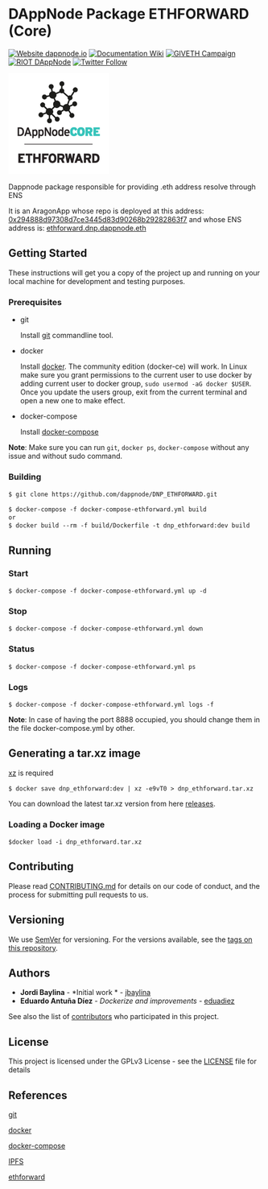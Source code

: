 # DAppNode Package ETHFORWARD (Core)

[![Website dappnode.io](https://img.shields.io/badge/Website-dappnode.io-brightgreen.svg)](https://dappnode.io/)
[![Documentation Wiki](https://img.shields.io/badge/Documentation-Wiki-brightgreen.svg)](https://github.com/dappnode/DAppNode/wiki)
[![GIVETH Campaign](https://img.shields.io/badge/GIVETH-Campaign-1e083c.svg)](https://alpha.giveth.io/campaigns/OcKJryNwjeidMXi9)
[![RIOT DAppNode](https://img.shields.io/badge/RIOT-DAppNode-blue.svg)](https://riot.im/app/#/room/#DAppNode:matrix.org)
[![Twitter Follow](https://img.shields.io/twitter/follow/espadrine.svg?style=social&label=Follow)](https://twitter.com/DAppNODE?lang=es)

<p align="left">
  <img src="ETHFORWARD-min.png" width="200"/>
</p>

Dappnode package responsible for providing .eth address resolve through ENS

It is an AragonApp whose repo is deployed at this address: [0x294888d97308d7ce3445d83d90268b29282863f7](https://etherscan.io/address/0x294888d97308d7ce3445d83d90268b29282863f7) and whose ENS address is: [ethforward.dnp.dappnode.eth](https://etherscan.io/enslookup?q=ethforward.dnp.dappnode.eth])


## Getting Started

These instructions will get you a copy of the project up and running on your local machine for development and testing purposes.

### Prerequisites

- git

   Install [git](https://git-scm.com/book/en/v2/Getting-Started-Installing-Git) commandline tool.

- docker

   Install [docker](https://docs.docker.com/engine/installation). The community edition (docker-ce) will work. In Linux make sure you grant permissions to the current user to use docker by adding current user to docker group, `sudo usermod -aG docker $USER`. Once you update the users group, exit from the current terminal and open a new one to make effect.

- docker-compose

   Install [docker-compose](https://docs.docker.com/compose/install)
   
**Note**: Make sure you can run `git`, `docker ps`, `docker-compose` without any issue and without sudo command.

### Building

```
$ git clone https://github.com/dappnode/DNP_ETHFORWARD.git
```

```
$ docker-compose -f docker-compose-ethforward.yml build
or 
$ docker build --rm -f build/Dockerfile -t dnp_ethforward:dev build 
```

## Running

### Start
```
$ docker-compose -f docker-compose-ethforward.yml up -d
```
### Stop
```
$ docker-compose -f docker-compose-ethforward.yml down
```
### Status
```
$ docker-compose -f docker-compose-ethforward.yml ps
```
### Logs
```
$ docker-compose -f docker-compose-ethforward.yml logs -f
```

**Note**: In case of having the port 8888 occupied, you should change them in the file docker-compose.yml by other.

## Generating a tar.xz image

[xz](https://tukaani.org/xz/) is required 

```
$ docker save dnp_ethforward:dev | xz -e9vT0 > dnp_ethforward.tar.xz
```

You can download the latest tar.xz version from here [releases](https://github.com/dappnode/DNP_ETHFORWARD/releases).

### Loading a Docker image

```
$docker load -i dnp_ethforward.tar.xz
```

## Contributing

Please read [CONTRIBUTING.md](https://github.com/dappnode/DAppNode/blob/master/CONTRIBUTING.md) for details on our code of conduct, and the process for submitting pull requests to us.

## Versioning

We use [SemVer](http://semver.org/) for versioning. For the versions available, see the [tags on this repository](https://github.com/dappnode/DNP_ETHFORWARD/tags). 

## Authors

* **Jordi Baylina** - *Initial work * - [jbaylina](https://github.com/jbaylina)
* **Eduardo Antuña Díez** - *Dockerize and improvements* - [eduadiez](https://github.com/eduadiez)

See also the list of [contributors](https://github.com/dappnode/DNP_ETHFORWARD/contributors) who participated in this project.

## License

This project is licensed under the GPLv3 License - see the [LICENSE](LICENSE) file for details

## References

[git](https://git-scm.com/)

[docker](https://www.docker.com/)

[docker-compose](https://docs.docker.com/compose/)

[IPFS](https://ipfs.io/)

[ethforward](https://github.com/jbaylina/ethforward)

